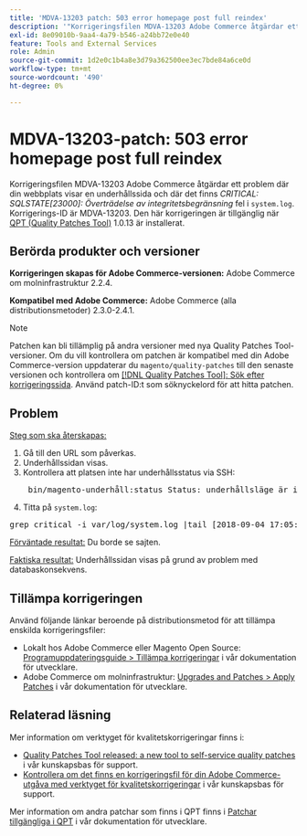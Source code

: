```yaml
---
title: 'MDVA-13203 patch: 503 error homepage post full reindex'
description: '"Korrigeringsfilen MDVA-13203 Adobe Commerce åtgärdar ett problem där en underhållssida visas och det finns *CRITICAL: SQLSTATE\[23000\]: Integritetsbegränsningsfel* i "system.log". Korrigerings-ID är MDVA-13203. Den här korrigeringen är tillgänglig när [QPT-verktyget (Quality Patches Tool)](/help/announcements/adobe-commerce-announcements/magento-quality-patches-released-new-tool-to-self-serve-quality-patches.md) 1.0.13 är installerat.'''
exl-id: 8e09010b-9aa4-4a79-b546-a24bb72e0e40
feature: Tools and External Services
role: Admin
source-git-commit: 1d2e0c1b4a8e3d79a362500ee3ec7bde84a6ce0d
workflow-type: tm+mt
source-wordcount: '490'
ht-degree: 0%

---
```


# MDVA-13203-patch: 503 error homepage post full reindex

Korrigeringsfilen MDVA-13203 Adobe Commerce åtgärdar ett problem där din webbplats visar en underhållssida och där det finns *CRITICAL: SQLSTATE\[23000\]: Överträdelse av integritetsbegränsning* fel i `system.log`. Korrigerings-ID är MDVA-13203. Den här korrigeringen är tillgänglig när [QPT (Quality Patches Tool)](/help/announcements/adobe-commerce-announcements/magento-quality-patches-released-new-tool-to-self-serve-quality-patches.md) 1.0.13 är installerat.

## Berörda produkter och versioner

**Korrigeringen skapas för Adobe Commerce-versionen:** Adobe Commerce om molninfrastruktur 2.2.4.

**Kompatibel med Adobe Commerce:** Adobe Commerce (alla distributionsmetoder) 2.3.0-2.4.1.

>[!NOTE]
>
>Patchen kan bli tillämplig på andra versioner med nya Quality Patches Tool-versioner. Om du vill kontrollera om patchen är kompatibel med din Adobe Commerce-version uppdaterar du `magento/quality-patches` till den senaste versionen och kontrollera om [[!DNL Quality Patches Tool]: Sök efter korrigeringssida](https://devdocs.magento.com/quality-patches/tool.html#patch-grid). Använd patch-ID:t som söknyckelord för att hitta patchen.

## Problem

<u>Steg som ska återskapas:</u>

1. Gå till den URL som påverkas.
1. Underhållssidan visas.
1. Kontrollera att platsen inte har underhållsstatus via SSH:
   <pre> bin/magento-underhåll:status Status: underhållsläge är inte aktivt Lista över undantagna IP-adresser: ingen</pre>
1. Titta på `system.log`:

<pre>grep critical -i var/log/system.log |tail [2018-09-04 17:05:18] report.CRITICAL: SQLSTATE[23000]: Överträdelse av integritetsbegränsning: 1062 Dubblettpost 4613 för nyckeln PRIMARY, frågan var: INSERT INTO`search_tmp_5b8ebb4e994da5_80272 89` (`entity_id`,`score`) VÄRDEN (?, ?),... (?, ?), (?, ?) [] [] [2018-09-04 17:05:21] report.CRITICAL: SQLSTATE[23000]: Överträdelse av integritetsbegränsning: 1062 Dubblettpost 4613 för nyckeln PRIMARY, frågan var: INSERT INTO`search_tmp_5b8ebb5157943_523 33638` (`entity_id`,`score`) VÄRDEN (?, ?),..,(?, ?) [] [] [2018-09-04 17:05:47] report.CRITICAL: SQLSTATE[23000]: Överträdelse av integritetsbegränsning: 1062 Dubblettpost '1350' för nyckeln 'PRIMARY', frågan var: INSERT INTO`search_tmp_5b8ebb6b7028f4_6805 024` (`entity_id`,`score`) VÄRDEN (?, ?), (?, ?), (?, ?), (?, ?), (?, ?), (?, ?), (?, ?), (?, ?), (?, ?), (?, ?), (?, ?), (?, ?), (?, ?), (?), (?, ?) [] [] [2018-09-04 17:05:47] report.CRITICAL: SQLSTATE[23000]: Överträdelse av integritetsbegränsning: 1062 Dubblettpost '1350' för nyckeln 'PRIMARY', frågan var: INSERT INTO`search_tmp_5b8ebb6b785a9_2360 993` (`entity_id`,`score`) VÄRDEN (?, ?), (?, ?), (?, ?), (?, ?), (?, ?), (?, ?), (?, ?), (?, ?), (?, ?), (?, ?), (?, ?), (?, ?), (?, ?), (?), (?, ?) [] [] date Tue Sep 4 17:06:11 UTC 2018</pre>

<u>Förväntade resultat:</u> Du borde se sajten.

<u>Faktiska resultat:</u> Underhållssidan visas på grund av problem med databaskonsekvens.

## Tillämpa korrigeringen

Använd följande länkar beroende på distributionsmetod för att tillämpa enskilda korrigeringsfiler:

* Lokalt hos Adobe Commerce eller Magento Open Source: [Programuppdateringsguide > Tillämpa korrigeringar](https://devdocs.magento.com/guides/v2.4/comp-mgr/patching/mqp.html) i vår dokumentation för utvecklare.
* Adobe Commerce om molninfrastruktur: [Upgrades and Patches > Apply Patches](https://devdocs.magento.com/cloud/project/project-patch.html) i vår dokumentation för utvecklare.

## Relaterad läsning

Mer information om verktyget för kvalitetskorrigeringar finns i:

* [Quality Patches Tool released: a new tool to self-service quality patches](/help/announcements/adobe-commerce-announcements/magento-quality-patches-released-new-tool-to-self-serve-quality-patches.md) i vår kunskapsbas för support.
* [Kontrollera om det finns en korrigeringsfil för din Adobe Commerce-utgåva med verktyget för kvalitetskorrigeringar](/help/support-tools/patches-available-in-qpt-tool/check-patch-for-magento-issue-with-magento-quality-patches.md) i vår kunskapsbas för support.

Mer information om andra patchar som finns i QPT finns i [Patchar tillgängliga i QPT](https://devdocs.magento.com/quality-patches/tool.html#patch-grid) i vår dokumentation för utvecklare.

